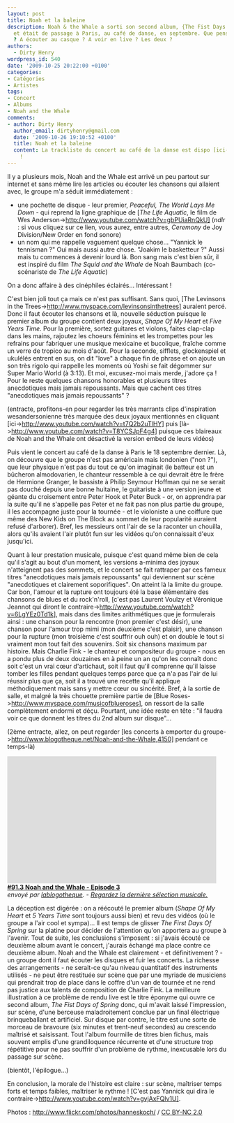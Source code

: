 ```yaml
---
layout: post
title: Noah et la baleine
description: Noah & the Whale a sorti son second album, {The Fist Days of Spring}
  et était de passage à Paris, au café de danse, en septembre. Que penser de ce groupe
  ? A écouter au casque ? A voir en live ? Les deux ?
authors:
  - Dirty Henry
wordpress_id: 540
date: '2009-10-25 20:22:00 +0100'
categories:
- Catégories
- Artistes
tags:
- Concert
- Albums
- Noah and the Whale
comments:
- author: Dirty Henry
  author_email: dirtyhenry@gmail.com
  date: '2009-10-26 19:10:52 +0100'
  title: Noah et la baleine
  content: La trackliste du concert au café de la danse est dispo [ici->http://meinzuhausemeinblog.blogspot.com/2009/09/noah-whale-paris-180909.html]
    !
---
```

Il y a plusieurs mois, Noah and the Whale est arrivé un peu partout sur internet et sans même lire les articles ou écouter les chansons qui allaient avec, le groupe m'a séduit immédiatement :
- une pochette de disque - leur premier, *Peaceful, The World Lays Me Down* - qui reprend la ligne graphique de [*The Life Aquatic*, le film de Wes Anderson->http://www.youtube.com/watch?v=gbPUiaRnQkU] (*ndlr* : si vous cliquez sur ce lien, vous aurez, entre autres, *Ceremony* de Joy Division/New Order en fond sonore)
- un nom qui me rappelle vaguement quelque chose... "Yannick le tennisman ?" Oui mais aussi autre chose. "Joakim le basketteur ?" Aussi mais tu commences à devenir lourd là. Bon sang mais c'est bien sûr, il est inspiré du film *The Squid and the Whale* de Noah Baumbach (co-scénariste de *The Life Aquatic*)

On a donc affaire à des cinéphiles éclairés... Intéressant !

C'est bien joli tout ça mais ce n'est pas suffisant. Sans quoi, [The Levinsons in the Trees->http://www.myspace.com/levinsonsinthetrees] auraient percé. Donc il faut écouter les chansons et là, nouvelle séduction puisque le premier album du groupe contient deux joyaux, *Shape Of My Heart* et *Five Years Time*.
Pour la première, sortez guitares et violons, faites clap-clap dans les mains, rajoutez les choeurs féminins et les trompettes pour les refrains pour fabriquer une musique mexicaine et bucolique, fraîche comme un verre de tropico au mois d'août.
Pour la seconde, sifflets, glockenspiel et ukulélés entrent en sus, on dit "love" à chaque fin de phrase et on ajoute un son très rigolo qui rappelle les moments où Yoshi se fait dégommer sur Super Mario World (à 3:13). Et moi, excusez-moi mais merde, j'adore ça ! Pour le reste quelques chansons honorables et plusieurs titres anecdotiques mais jamais repoussants. 
Mais que cachent ces titres "anecdotiques mais jamais repoussants" ?

(entracte, profitons-en pour regarder les très marrants clips d'inspiration wesandersonienne très marquée des deux joyaux mentionnés en cliquant [ici->http://www.youtube.com/watch?v=t7Q2b2uTlHY] puis [là->http://www.youtube.com/watch?v=T8YCSJpF4g4] puisque ces blaireaux de Noah and the Whale ont désactivé la version embed de leurs vidéos)

<img339>

Puis vient le concert au café de la danse à Paris le 18 septembre dernier. Là, on découvre que le groupe n'est pas américain mais londonien ("non ?"), que leur physique n'est pas du tout ce qu'on imaginait (le batteur est un bûcheron almodovarien, le chanteur ressemble à ce qui devrait être le frère de Hermione Granger, le bassiste à Philip Seymour Hoffman qui ne se serait pas douché depuis une bonne huitaine, le guitariste à une version jeune et géante du croisement entre Peter Hook et Peter Buck - or, on apprendra par la suite qu'il ne s'appelle pas Peter et ne fait pas non plus partie du groupe, il les accompagne juste pour la tournée - et le violoniste a une coiffure que même des New Kids on The Block au sommet de leur popularité auraient refusé d'arborer). Bref, les messieurs ont l'air de se la raconter un chouilla, alors qu'ils avaient l'air plutôt fun sur les vidéos qu'on connaissait d'eux jusqu'ici.

Quant à leur prestation musicale, puisque c'est quand même bien de cela qu'il s'agit au bout d'un moment, les versions a-minima des joyaux n'atteignent pas des sommets, et le concert se fait rattraper par ces fameux titres "anecdotiques mais jamais repoussants" qui deviennent sur scène "anecdotiques et clairement soporifiques". On atteint là la limite du groupe. 
Car bon, l'amour et la rupture ont toujours été la base élémentaire des chansons de blues et du rock'n'roll, [c'est pas Laurent Voulzy et Véronique Jeannot qui diront le contraire->http://www.youtube.com/watch?v=6LgYEz0Td1k], mais dans des limites arithmétiques que je formulerais ainsi : une chanson pour la rencontre (mon premier c'est désir), une chanson pour l'amour trop mimi (mon deuxième c'est plaisir), une chanson pour la rupture (mon troisième c'est souffrir ouh ouh) et on double le tout si vraiment mon tout fait des souvenirs. Soit six chansons maximum par histoire. Mais Charlie Fink - le chanteur et compositeur du groupe - nous en a pondu plus de deux douzaines en à peine un an qu'on les connaît donc soit c'est un vrai cœur d'artichaut, soit il faut qu'il comprenne qu'il laisse tomber les filles pendant quelques temps parce que ça n'a pas l'air de lui réussir plus que ça, soit il a trouvé une recette qu'il applique méthodiquement mais sans y mettre cœur ou sincérité. 
Bref, à la sortie de salle, et malgré la très chouette première partie de [Blue Roses->http://www.myspace.com/musicofblueroses], on ressort de la salle complètement endormi et déçu.
Pourtant, une idée reste en tête : "il faudra voir ce que donnent les titres du 2nd album sur disque"...

(2ème entracte, allez, on peut regarder [les concerts à emporter du groupe->http://www.blogotheque.net/Noah-and-the-Whale,4150] pendant ce temps-là)

<div><object width="480" height="291"><param name="movie" value="http://www.dailymotion.com/swf/x5baf2"></param><param name="allowFullScreen" value="true"></param><param name="allowScriptAccess" value="always"></param><embed src="http://www.dailymotion.com/swf/x5baf2" type="application/x-shockwave-flash" width="480" height="291" allowfullscreen="true" allowscriptaccess="always"></object><br /><b><a href="http://www.dailymotion.com/video/x5baf2_913-noah-and-the-whale-episode-3_music">#91.3 Noah and the Whale - Episode 3</a></b><br /><i>envoy&eacute; par <a href="http://www.dailymotion.com/lablogotheque">lablogotheque</a>. - <a href="http://www.dailymotion.com/fr/channel/music">Regardez la dernière sélection musicale.</a></i></div>


La déception est digérée : on a réécouté le premier album (*Shape Of My Heart* et *5 Years Time* sont toujours aussi bien) et revu des vidéos (où le groupe a l'air cool et sympa)... Il est temps de glisser *The First Days Of Spring* sur la platine pour décider de l'attention qu'on apportera au groupe à l'avenir. 
Tout de suite, les conclusions s'imposent : si j'avais écouté ce deuxième album avant le concert, j'aurais échangé ma place contre ce deuxième album. Noah and the Whale est clairement - et définitivement ? - un groupe dont il faut écouter les disques et fuir les concerts. La richesse des arrangements - ne serait-ce qu'au niveau quantitatif des instruments utilisés - ne peut être restituée sur scène que par une myriade de musiciens qui prendrait trop de place dans le coffre d'un van de tournée et ne rend pas justice aux talents de composition de Charlie Fink. La meilleure illustration à ce problème de rendu live est le titre éponyme qui ouvre ce second album, *The Fist Days of Spring* donc, qui m'avait laissé l'impression, sur scène, d'une berceuse maladroitement conclue par un final électrique brinqueballant et artificiel. Sur disque par contre, le titre est une sorte de morceau de bravoure (six minutes et trent-neuf secondes) au crescendo maîtrisé et saisissant. Tout l'album fourmille de titres bien fichus, mais souvent emplis d'une grandiloquence récurrente et d'une structure trop répétitive pour ne pas souffrir d'un problème de rythme, inexcusable lors du passage sur scène. 

(bientôt, l'épilogue...)

En conclusion, la morale de l'histoire est claire : sur scène, maîtriser temps forts et temps faibles, maîtriser le rythme ! [C'est pas Yannick qui dira le contraire->http://www.youtube.com/watch?v=gvjAxFQlv1U].

<div xmlns:cc="http://creativecommons.org/ns#" about="http://www.flickr.com/photos/hanneskoch/3928735406/">Photos : <a rel="cc:attributionURL" href="http://www.flickr.com/photos/hanneskoch/">http://www.flickr.com/photos/hanneskoch/</a> / <a rel="license" href="http://creativecommons.org/licenses/by-nc/2.0/">CC BY-NC 2.0</a></div>
